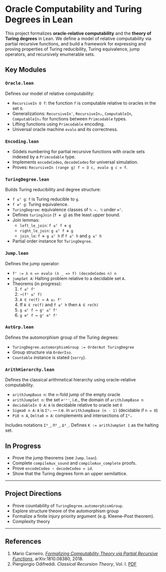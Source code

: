 # Oracle Computability and Turing Degrees in Lean

This project formalizes **oracle-relative computability** and the **theory of Turing degrees** in Lean. We define a model of relative computability via partial recursive functions, and build a framework for expressing and proving properties of Turing reducibility, Turing equivalence, jump operators, and recursively enumerable sets.

## Key Modules

### `Oracle.lean`

Defines our model of relative computability:

- `RecursiveIn O f`: the function `f` is computable relative to oracles in the set `O`.
- Generalizations: `RecursiveIn'`, `RecursiveIn₂`, `ComputableIn`, `ComputableIn₂` for functions between `Primcodable` types.
- Lifting functions using `Primcodable` encoding.
- Universal oracle machine `evalo` and its correctness.

### `Encoding.lean`

- Gödels numbering for partial recursive functions with oracle sets indexed by a `Primcodable` type.
- Implements `encodeCodeo`, `decodeCodeo` for universal simulation.
- Proves: `RecursiveIn (range g) f ↔ ∃ c, evalo g c = f`.

### `TuringDegree.lean`

Builds Turing reducibility and degree structure:

- `f ≤ᵀ g`: `f` is Turing reducible to `g`.
- `f ≡ᵀ g`: Turing equivalence.
- `TuringDegree`: equivalence classes of `ℕ →. ℕ` under `≡ᵀ`.
- Defines `turingJoin` (`f ⊕ g`) as the least upper bound.
- Join lemmas:
  - `left_le_join`: `f ≤ᵀ f ⊕ g`
  - `right_le_join`: `g ≤ᵀ f ⊕ g`
  - `join_le`: `f ⊕ g ≤ᵀ h` if `f ≤ᵀ h` and `g ≤ᵀ h`
- Partial order instance for `TuringDegree`.

### `Jump.lean`

Defines the jump operator:

- `f⌜ := λ n => evalo (λ _ => f) (decodeCodeo n) n`
- `jumpSet A`: Halting problem relative to a decidable set `A`.
- Theorems (in progress):
  1. `f ≤ᵀ f⌜`
  2. `¬(f⌜ ≤ᵀ f)`
  3. `A ∈ re(f) ↔ A ≤₁ f⌜`
  4. If `A ∈ re(f)` and `f ≤ᵀ h` then `A ∈ re(h)`
  5. `g ≤ᵀ f ↔ g⌜ ≤ᵀ f⌜`
  6. `g ≡ᵀ f ↔ g⌜ ≡ᵀ f⌜`

### `AutGrp.lean`

Defines the automorphism group of the Turing degrees:

- `TuringDegree.automorphismGroup := OrderAut TuringDegree`
- Group structure via `OrderIso`.
- `Countable` instance is stated (`sorry`).

### `ArithHierarchy.lean`

Defines the classical arithmetical hierarchy using oracle-relative computability.

- `arithJumpBase n`: the `n`-fold jump of the empty oracle
- `arithJumpSet n`: the set `∅⁽ⁿ⁾`, i.e., the domain of `arithJumpBase n`
- `decidableIn O A`: `A` is decidable relative to oracle set `O`
- `Sigma0 n A`: `A` is `Σ⁰ₙ` — r.e. in `arithJumpBase (n - 1)` (decidable if `n = 0`)
- `Pi0 n A`, `Delta0 n A`: complements and intersections of `Σ⁰ₙ`

Includes notations `Σ⁰_`, `Π⁰_`, `Δ⁰_`. Defines `K := arithJumpSet 1` as the halting set.

## In Progress

- Prove the jump theorems (see `Jump.lean`).
- Complete `compileAux_sound` and `compileAux_complete` proofs.
- Prove `encodeCodeo ∘ decodeCodeo = id`.
- Show that the Turing degrees form an upper semilattice.

---

## Project Directions

- Prove countability of `TuringDegree.automorphismGroup`.
- Explore structure theore of the automorphism group
- Formalize a finite injury priority argument (e.g. Kleene–Post theorem).
- Complexity theory

---

## References

1. Mario Carneiro. [*Formalizing Computability Theory via Partial Recursive Functions*](https://arxiv.org/pdf/1810.08380), arXiv:1810.08380, 2018.  
2. Piergiorgio Odifreddi. *Classical Recursion Theory*, Vol. I. [PDF](http://www.piergiorgioodifreddi.it/wp-content/uploads/2010/10/CRT1.pdf)
